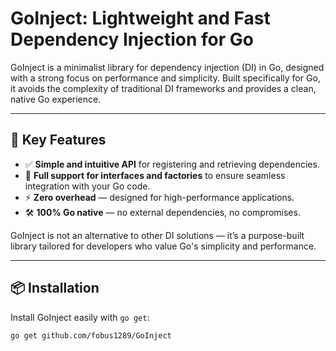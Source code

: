 # GoInject: Lightweight and Fast Dependency Injection for Go

GoInject is a minimalist library for dependency injection (DI) in Go, designed with a strong focus on performance and simplicity. Built specifically for Go, it avoids the complexity of traditional DI frameworks and provides a clean, native Go experience.

---

## 🚀 Key Features

- ✅ **Simple and intuitive API** for registering and retrieving dependencies.
- 🔗 **Full support for interfaces and factories** to ensure seamless integration with your Go code.
- ⚡ **Zero overhead** — designed for high-performance applications.
- 🛠️ **100% Go native** — no external dependencies, no compromises.

GoInject is not an alternative to other DI solutions — it’s a purpose-built library tailored for developers who value Go's simplicity and performance.

---

## 📦 Installation

Install GoInject easily with `go get`:

```bash
go get github.com/fobus1289/GoInject
```
